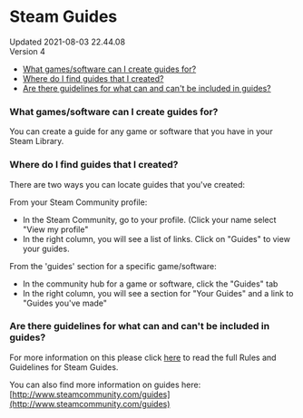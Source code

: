 # Steam Guides
Updated 2021-08-03 22.44.08  
Version 4  

* [What games/software can I create guides for?](#what)
* [Where do I find guides that I created?](#where)
* [Are there guidelines for what can and can't be included in guides?](#content)

  
  
### [](id=what)What games/software can I create guides for?
You can create a guide for any game or software that you have in your Steam Library.  
  
  
### [](id=where)Where do I find guides that I created?
There are two ways you can locate guides that you've created:  
  
From your Steam Community profile:  

* In the Steam Community, go to your profile. (Click your name select "View my profile"
* In the right column, you will see a list of links. Click on "Guides" to view your guides.

  
From the 'guides' section for a specific game/software:  
  

* In the community hub for a game or software, click the "Guides" tab
* In the right column, you will see a section for "Your Guides" and a link to "Guides you've made"

  
### [](id=content)Are there guidelines for what can and can't be included in guides?
For more information on this please click [here](https://help.steampowered.com/en/faqs/view/6862-8119-C23E-EA7B) to read the full Rules and Guidelines for Steam Guides.  
  
You can also find more information on guides here: [http://www.steamcommunity.com/guides](http://www.steamcommunity.com/guides)